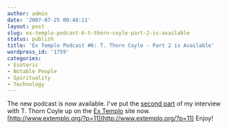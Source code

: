 ```yaml
---
author: admin
date: '2007-07-25 00:48:11'
layout: post
slug: ex-templo-podcast-6-t-thorn-coyle-part-2-is-available
status: publish
title: 'Ex Templo Podcast #6: T. Thorn Coyle - Part 2 is Available'
wordpress_id: '1759'
categories:
- Esoteric
- Notable People
- Spirituality
- Technology
---
```


The new podcast is now available. I've put the [second
part](http://www.extemplo.org/?p=11) of my interview with T. Thorn Coyle
up on the [Ex Templo](http://www.extemplo.org) site
now.[](http://www.extemplo.org/?p=11)
[http://www.extemplo.org/?p=11](http://www.extemplo.org/?p=11) Enjoy!
